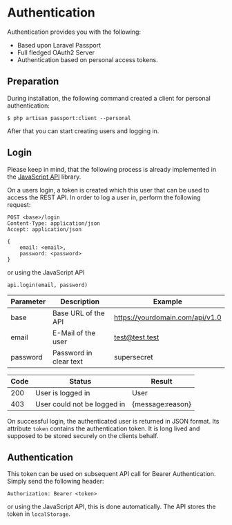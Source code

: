 # Authentication

Authentication provides you with the following:
* Based upon Laravel Passport
* Full fledged OAuth2 Server
* Authentication based on personal access tokens.

## Preparation

During installation, the following command created a client for personal
authentication:
````
$ php artisan passport:client --personal
````
After that you can start creating users and logging in.


## Login 

Please keep in mind, that the following process is already implemented in the 
[JavaScript API](api-js.md) library.

On a users login, a token is created which this user that can be used 
to access the REST API. In order to log a user in, perform the following 
request:

````
POST <base>/login
Content-Type: application/json
Accept: application/json

{
    email: <email>, 
    password: <password>
}
````
or using the JavaScript API
````
api.login(email, password)
````

|Parameter|Description|Example|
|---|---|---|
|base|Base URL of the API|https://yourdomain.com/api/v1.0|
|email|E-Mail of the user|test@test.test|
|password|Password in clear text|supersecret|

|Code|Status|Result|
|---|---|---|
|200|User is logged in|User
|403|User could not be logged in|{message:reason}

On successful login, the authenticated user is returned in JSON format.
Its attribute `token` contains the authentication token. 
It is long lived and supposed to be stored securely on the clients
behalf. 

## Authentication

This token can be used on subsequent API call for Bearer Authentication.
Simply send the following header:
````
Authorization: Bearer <token>
````
or using the JavaScript API, this is done automatically. 
The API stores the token in ```localStorage```.
  

